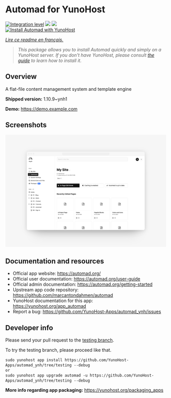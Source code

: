 <!--
N.B.: This README was automatically generated by https://github.com/YunoHost/apps/tree/master/tools/README-generator
It shall NOT be edited by hand.
-->

# Automad for YunoHost

[![Integration level](https://dash.yunohost.org/integration/automad.svg)](https://dash.yunohost.org/appci/app/automad) ![](https://ci-apps.yunohost.org/ci/badges/automad.status.svg) ![](https://ci-apps.yunohost.org/ci/badges/automad.maintain.svg)  
[![Install Automad with YunoHost](https://install-app.yunohost.org/install-with-yunohost.svg)](https://install-app.yunohost.org/?app=automad)

*[Lire ce readme en français.](./README_fr.md)*

> *This package allows you to install Automad quickly and simply on a YunoHost server.
If you don't have YunoHost, please consult [the guide](https://yunohost.org/#/install) to learn how to install it.*

## Overview

A flat-file content management system and template engine

**Shipped version:** 1.10.9~ynh1

**Demo:** https://demo.example.com

## Screenshots

![](./doc/screenshots/readme.png)

## Documentation and resources

* Official app website: https://automad.org/
* Official user documentation: https://automad.org/user-guide
* Official admin documentation: https://automad.org/getting-started
* Upstream app code repository: https://github.com/marcantondahmen/automad
* YunoHost documentation for this app: https://yunohost.org/app_automad
* Report a bug: https://github.com/YunoHost-Apps/automad_ynh/issues

## Developer info

Please send your pull request to the [testing branch](https://github.com/YunoHost-Apps/automad_ynh/tree/testing).

To try the testing branch, please proceed like that.
```
sudo yunohost app install https://github.com/YunoHost-Apps/automad_ynh/tree/testing --debug
or
sudo yunohost app upgrade automad -u https://github.com/YunoHost-Apps/automad_ynh/tree/testing --debug
```

**More info regarding app packaging:** https://yunohost.org/packaging_apps